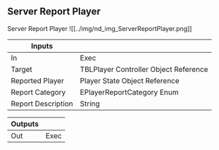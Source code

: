 ## Server Report Player
Server Report Player
![[../img/nd_img_ServerReportPlayer.png]]

|Inputs||
|--|--|
| In | Exec |
| Target | TBLPlayer Controller Object Reference |
| Reported Player | Player State Object Reference |
| Report Category | EPlayerReportCategory Enum |
| Report Description | String |

|Outputs||
|--|--|
| Out | Exec |
